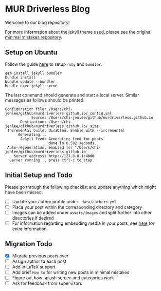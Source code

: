 # MUR Driverless Blog

Welcome to our blog repository!

For more information about the jekyll theme used, please see the original [minimal mistakes repository](https://github.com/mmistakes/minimal-mistakes).

## Setup on Ubuntu

Follow the guide [here](https://gorails.com/setup/ubuntu/18.04) to setup `ruby` and `bundler`.

```
gem install jekyll bundler
bundle install
bundle update --bundler
bundle exec jekyll serve
```

The last command should generate and start a local server. Similar messages as follows should be printed.

```
Configuration file: /Users/chi-jenlee/github/murdriverless.github.io/_config.yml
            Source: /Users/chi-jenlee/github/murdriverless.github.io
       Destination: /Users/chi-jenlee/github/murdriverless.github.io/_site
 Incremental build: disabled. Enable with --incremental
      Generating...
       Jekyll Feed: Generating feed for posts
                    done in 0.502 seconds.
 Auto-regeneration: enabled for '/Users/chi-jenlee/github/murdriverless.github.io'
    Server address: http://127.0.0.1:4000
  Server running... press ctrl-c to stop.
```

## Initial Setup and Todo

Please go through the following checklist and update anything which might have been missed:

- [ ] Update your author profile under `_data/authors.yml`
- [ ] Place your post within the corresponding directory and category
- [ ] Images can be added under `assets/images` and split further into other directories if desired
- [ ] For information regarding embedding media in your posts, see [here](https://mmistakes.github.io/minimal-mistakes/docs/helpers/) for extra information.

## Migration Todo

- [x] Migrate previous posts over
- [ ] Assign author to each post
- [ ] Add in LaTeX support
- [ ] Add brief `How to` for writing new posts in minimal mistakes
- [ ] Figure out how splash screen and categories work
- [ ] Ask for feedback from supervisors